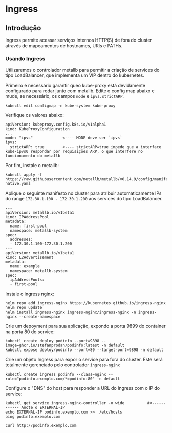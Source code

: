 # Ingress

## Introdução

Ingress permite acessar serviços internos HTTP(S) de fora do cluster através de mapeamentos de hostnames, URIs e PATHs.

### Usando Ingress

Utilizaremos o controlador metallb para permitir a criação de services do tipo LoadBalancer, que implementa um VIP dentro do kubernetes.


Primeiro é necessário garantir queo kube-proxy está devidamente configurado para rodar junto com metallb. Edite o config map abaixo e mude, se necessário, os campos `mode` e `ipvs.strictARP`.

```
kubectl edit configmap -n kube-system kube-proxy
```

Verifique os valores abaixo:

```
apiVersion: kubeproxy.config.k8s.io/v1alpha1
kind: KubeProxyConfiguration
...
mode: "ipvs"             <---- MODE deve ser `ipvs`
ipvs:
  strictARP: true        <---- strictARP=true impede que a interface kube-ipvs0 respondar por requisições ARP, o que interfere no funcionamento do metallb
```

Por fim, instale o metallb:

```
kubectl apply -f https://raw.githubusercontent.com/metallb/metallb/v0.14.9/config/manifests/metallb-native.yaml
```

Aplique o seguinte manifesto no cluster para atribuir automaticamente IPs do range `172.30.1.100 - 172.30.1.200` aos services do tipo LoadBalancer.

```
---
apiVersion: metallb.io/v1beta1
kind: IPAddressPool
metadata:
  name: first-pool
  namespace: metallb-system
spec:
  addresses:
  - 172.30.1.100-172.30.1.200
---
apiVersion: metallb.io/v1beta1
kind: L2Advertisement
metadata:
  name: example
  namespace: metallb-system
spec:
  ipAddressPools:
  - first-pool
```

Instale o ingress nginx:

```
helm repo add ingress-nginx https://kubernetes.github.io/ingress-nginx
helm repo update
helm install ingress-nginx ingress-nginx/ingress-nginx -n ingress-nginx --create-namespace
```

Crie um depoyment para sua aplicação, expondo a porta 9899 do container na porta 80 do service:

```
kubectl create deploy podinfo --port=9898 --image=ghcr.io/stefanprodan/podinfo:latest -n default
kubectl expose deploy/podinfo --port=80 --target-port=9898 -n default
```

Crie um objeto Ingress para expor o service para fora do cluster. Este será totalmente gerenciado pelo controlador `ingress-nginx`

```
kubectl create ingress podinfo --class=nginx --rule="podinfo.exemplo.com/*=podinfo:80" -n default
```

Configure o "DNS" do host para responder a URL do Ingress com o IP do service:

```
kubectl get service ingress-nginx-controller -o wide          #<------------ Anote o EXTERNAL-IP
echo EXTERNAL-IP podinfo.exemplo.com >>  /etc/hosts
ping podinfo.exemplo.com

curl http://podinfo.exemplo.com
```
